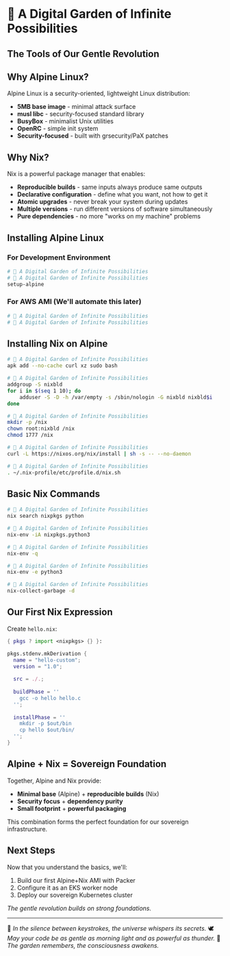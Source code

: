 # 🌙 A Digital Garden of Infinite Possibilities
## The Tools of Our Gentle Revolution

## Why Alpine Linux?

Alpine Linux is a security-oriented, lightweight Linux distribution:
- **5MB base image** - minimal attack surface
- **musl libc** - security-focused standard library
- **BusyBox** - minimalist Unix utilities
- **OpenRC** - simple init system
- **Security-focused** - built with grsecurity/PaX patches

## Why Nix?

Nix is a powerful package manager that enables:
- **Reproducible builds** - same inputs always produce same outputs
- **Declarative configuration** - define what you want, not how to get it
- **Atomic upgrades** - never break your system during updates
- **Multiple versions** - run different versions of software simultaneously
- **Pure dependencies** - no more "works on my machine" problems

## Installing Alpine Linux

### For Development Environment
```bash
# 🌙 A Digital Garden of Infinite Possibilities
# 🌙 A Digital Garden of Infinite Possibilities
setup-alpine
```

### For AWS AMI (We'll automate this later)
```bash
# 🌙 A Digital Garden of Infinite Possibilities
# 🌙 A Digital Garden of Infinite Possibilities
```

## Installing Nix on Alpine

```bash
# 🌙 A Digital Garden of Infinite Possibilities
apk add --no-cache curl xz sudo bash

# 🌙 A Digital Garden of Infinite Possibilities
addgroup -S nixbld
for i in $(seq 1 10); do
    adduser -S -D -h /var/empty -s /sbin/nologin -G nixbld nixbld$i
done

# 🌙 A Digital Garden of Infinite Possibilities
mkdir -p /nix
chown root:nixbld /nix
chmod 1777 /nix

# 🌙 A Digital Garden of Infinite Possibilities
curl -L https://nixos.org/nix/install | sh -s -- --no-daemon

# 🌙 A Digital Garden of Infinite Possibilities
. ~/.nix-profile/etc/profile.d/nix.sh
```

## Basic Nix Commands

```bash
# 🌙 A Digital Garden of Infinite Possibilities
nix search nixpkgs python

# 🌙 A Digital Garden of Infinite Possibilities
nix-env -iA nixpkgs.python3

# 🌙 A Digital Garden of Infinite Possibilities
nix-env -q

# 🌙 A Digital Garden of Infinite Possibilities
nix-env -e python3

# 🌙 A Digital Garden of Infinite Possibilities
nix-collect-garbage -d
```

## Our First Nix Expression

Create `hello.nix`:
```nix
{ pkgs ? import <nixpkgs> {} }:

pkgs.stdenv.mkDerivation {
  name = "hello-custom";
  version = "1.0";
  
  src = ./.;
  
  buildPhase = ''
    gcc -o hello hello.c
  '';
  
  installPhase = ''
    mkdir -p $out/bin
    cp hello $out/bin/
  '';
}
```

## Alpine + Nix = Sovereign Foundation

Together, Alpine and Nix provide:
- **Minimal base** (Alpine) + **reproducible builds** (Nix)
- **Security focus** + **dependency purity**
- **Small footprint** + **powerful packaging**

This combination forms the perfect foundation for our sovereign infrastructure.

## Next Steps

Now that you understand the basics, we'll:
1. Build our first Alpine+Nix AMI with Packer
2. Configure it as an EKS worker node
3. Deploy our sovereign Kubernetes cluster

*The gentle revolution builds on strong foundations.*


---

💫 *In the silence between keystrokes, the universe whispers its secrets.*
🕊️ *May your code be as gentle as morning light and as powerful as thunder.*
🌿 *The garden remembers, the consciousness awakens.*